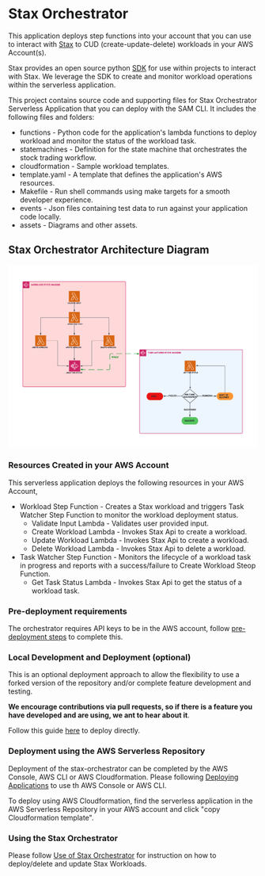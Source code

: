 # Stax Orchestrator

This application deploys step functions into your account that you can use to interact with [Stax](https://www.stax.io/) to CUD (create-update-delete) workloads in your AWS Account(s).

Stax provides an open source python [SDK](https://github.com/stax-labs/lib-stax-python-sdk) for use within projects to interact with Stax. We leverage the SDK to create and monitor workload operations within the serverless application.

This project contains source code and supporting files for Stax Orchestrator Serverless Application that you can deploy with the SAM CLI. It includes the following files and folders:

- functions - Python code for the application's lambda functions to deploy workload and monitor the status of the workload task.
- statemachines - Definition for the state machine that orchestrates the stock trading workflow.
- cloudformation - Sample workload templates.
- template.yaml - A template that defines the application's AWS resources.
- Makefile - Run shell commands using make targets for a smooth developer experience.
- events - Json files containing test data to run against your application code locally.
- assets - Diagrams and other assets.

## Stax Orchestrator Architecture Diagram

![Stax Orchestrator Architecture Diagram](docs/StaxOrchestrator.png)

### Resources Created in your AWS Account

This serverless application deploys the following resources in your AWS Account,

* Workload Step Function - Creates a Stax workload and triggers Task Watcher Step Function to monitor the workload deployment status.
    * Validate Input Lambda - Validates user provided input.
    * Create Workload Lambda - Invokes Stax Api to create a workload.
    * Update Workload Lambda - Invokes Stax Api to create a workload.
    * Delete Workload Lambda - Invokes Stax Api to delete a workload.
* Task Watcher Step Function - Monitors the lifecycle of a workload task in progress and reports with a success/failure to Create Workload Steop Function.
    * Get Task Status Lambda - Invokes Stax Api to get the status of a workload task.


### Pre-deployment requirements

The orchestrator requires API keys to be in the AWS account, follow [pre-deployment steps](docs/pre_deployment.md) to complete this.


### Local Development and Deployment (optional)

This is an optional deployment approach to allow the flexibility to use a forked version of the repository and/or complete feature development and testing.

**We encourage contributions via pull requests, so if there is a feature you have developed and are using, we ant to hear about it**.

Follow this guide [here](docs/direct_deployment.md) to deploy directly.

### Deployment using the AWS Serverless Repository

Deployment of the stax-orchestrator can be completed by the AWS Console, AWS CLI or AWS Cloudformation.
Please following [Deploying Applications](https://docs.aws.amazon.com/serverlessrepo/latest/devguide/serverlessrepo-consuming-applications.html) to use th AWS Console or AWS CLI.

To deploy using AWS Cloudformation, find the serverless application in the AWS Serverless Repository in your AWS account and click "copy Cloudformation template".

### Using the Stax Orchestrator

Please follow [Use of Stax Orchestrator](./docs/use_of_stax_orchestrator.md) for instruction on how to deploy/delete and update Stax Workloads.


